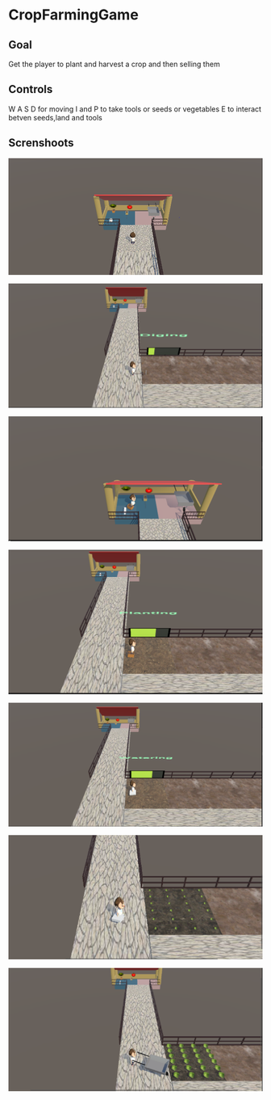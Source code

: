 # CropFarmingGame

## Goal

Get the player to plant and harvest a crop and then selling them

## Controls 

W A S D for moving I and P to take tools or seeds or vegetables E to interact betven seeds,land and tools

## Screnshoots

![Screen ](https://raw.githubusercontent.com/DarioD19/CropFarmingGame/main/ScreenshotsFarm/Farming%20GFame%2001.PNG)

![Screen ](https://raw.githubusercontent.com/DarioD19/CropFarmingGame/main/ScreenshotsFarm/Farming02.PNG)

![Screeen ](https://raw.githubusercontent.com/DarioD19/CropFarmingGame/main/ScreenshotsFarm/Farming03.PNG)

![Screen ](https://github.com/DarioD19/CropFarmingGame/blob/main/ScreenshotsFarm/Faarming04.PNG)

![Screen ](https://raw.githubusercontent.com/DarioD19/CropFarmingGame/main/ScreenshotsFarm/Farming05.PNG)

![Screen ](https://raw.githubusercontent.com/DarioD19/CropFarmingGame/main/ScreenshotsFarm/Farming06.PNG)

![Screen ](https://raw.githubusercontent.com/DarioD19/CropFarmingGame/main/ScreenshotsFarm/Farming07.PNG)
